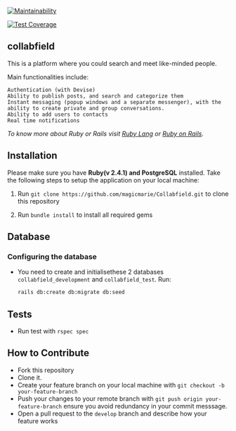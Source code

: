 [![Maintainability](https://api.codeclimate.com/v1/badges/eaf91935d54ebf8979f7/maintainability)](https://codeclimate.com/github/magicmarie/Collabfield/maintainability)

[![Test Coverage](https://api.codeclimate.com/v1/badges/eaf91935d54ebf8979f7/test_coverage)](https://codeclimate.com/github/magicmarie/Collabfield/test_coverage)

## collabfield
This is a platform where you could search and meet like-minded people.

Main functionalities include:
```
Authentication (with Devise)
Ability to publish posts, and search and categorize them
Instant messaging (popup windows and a separate messenger), with the ability to create private and group conversations.
Ability to add users to contacts
Real time notifications
```

*To know more about Ruby or Rails visit [Ruby Lang](https://www.ruby-lang.org) or [Ruby on Rails](http://rubyonrails.org/).*

## Installation

Please make sure you have **Ruby(v 2.4.1) and PostgreSQL** installed. Take the following steps to setup the application on your local machine:

1. Run `git clone https://github.com/magicmarie/Collabfield.git` to clone this repository

2. Run `bundle install` to install all required gems


## Database

### Configuring the database

* You need to create  and initialisethese 2 databases `collabfield_development` and `collabfield_test`. Run:

    ```bash
    rails db:create db:migrate db:seed
    ```
## Tests

* Run test with `rspec spec`

## How to Contribute

* Fork this repository
* Clone it.
* Create your feature branch on your local machine with `git checkout -b your-feature-branch`
* Push your changes to your remote branch with `git push origin your-feature-branch` ensure you avoid redundancy in your commit messsage.
* Open a pull request to the `develop` branch and describe how your feature works